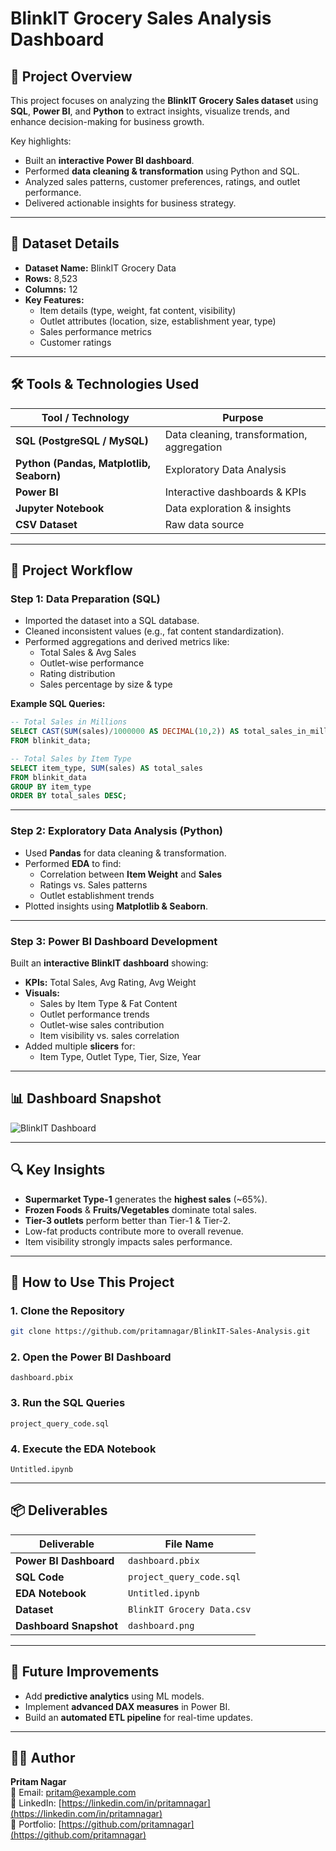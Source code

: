 
# BlinkIT Grocery Sales Analysis Dashboard

## 📌 Project Overview
This project focuses on analyzing the **BlinkIT Grocery Sales dataset** using **SQL**, **Power BI**, and **Python** to extract insights, visualize trends, and enhance decision-making for business growth.

Key highlights:
- Built an **interactive Power BI dashboard**.
- Performed **data cleaning & transformation** using Python and SQL.
- Analyzed sales patterns, customer preferences, ratings, and outlet performance.
- Delivered actionable insights for business strategy.

---

## 📂 Dataset Details
- **Dataset Name:** BlinkIT Grocery Data
- **Rows:** 8,523
- **Columns:** 12
- **Key Features:**
    - Item details (type, weight, fat content, visibility)
    - Outlet attributes (location, size, establishment year, type)
    - Sales performance metrics
    - Customer ratings

---

## 🛠️ Tools & Technologies Used
| Tool / Technology | Purpose |
|--------------------|---------|
| **SQL (PostgreSQL / MySQL)** | Data cleaning, transformation, aggregation |
| **Python (Pandas, Matplotlib, Seaborn)** | Exploratory Data Analysis |
| **Power BI** | Interactive dashboards & KPIs |
| **Jupyter Notebook** | Data exploration & insights |
| **CSV Dataset** | Raw data source |

---

## 🔄 Project Workflow

### **Step 1: Data Preparation (SQL)**
- Imported the dataset into a SQL database.
- Cleaned inconsistent values (e.g., fat content standardization).
- Performed aggregations and derived metrics like:
    - Total Sales & Avg Sales
    - Outlet-wise performance
    - Rating distribution
    - Sales percentage by size & type

**Example SQL Queries:**
```sql
-- Total Sales in Millions
SELECT CAST(SUM(sales)/1000000 AS DECIMAL(10,2)) AS total_sales_in_millions
FROM blinkit_data;

-- Total Sales by Item Type
SELECT item_type, SUM(sales) AS total_sales
FROM blinkit_data
GROUP BY item_type
ORDER BY total_sales DESC;
```

---

### **Step 2: Exploratory Data Analysis (Python)**
- Used **Pandas** for data cleaning & transformation.
- Performed **EDA** to find:
    - Correlation between **Item Weight** and **Sales**
    - Ratings vs. Sales patterns
    - Outlet establishment trends
- Plotted insights using **Matplotlib & Seaborn**.

---

### **Step 3: Power BI Dashboard Development**
Built an **interactive BlinkIT dashboard** showing:
- **KPIs:** Total Sales, Avg Rating, Avg Weight
- **Visuals:**
    - Sales by Item Type & Fat Content
    - Outlet performance trends
    - Outlet-wise sales contribution
    - Item visibility vs. sales correlation
- Added multiple **slicers** for:
    - Item Type, Outlet Type, Tier, Size, Year

---

## 📊 Dashboard Snapshot
![BlinkIT Dashboard](dashboard.png)

---

## 🔍 Key Insights
- **Supermarket Type-1** generates the **highest sales** (~65%).
- **Frozen Foods** & **Fruits/Vegetables** dominate total sales.
- **Tier-3 outlets** perform better than Tier-1 & Tier-2.
- Low-fat products contribute more to overall revenue.
- Item visibility strongly impacts sales performance.

---

## 🚀 How to Use This Project

### **1. Clone the Repository**
```bash
git clone https://github.com/pritamnagar/BlinkIT-Sales-Analysis.git
```

### **2. Open the Power BI Dashboard**
```
dashboard.pbix
```

### **3. Run the SQL Queries**
```
project_query_code.sql
```

### **4. Execute the EDA Notebook**
```
Untitled.ipynb
```

---

## 📦 Deliverables
| Deliverable            | File Name                  |
|----------------------|----------------------------|
| **Power BI Dashboard** | `dashboard.pbix` |
| **SQL Code**          | `project_query_code.sql` |
| **EDA Notebook**      | `Untitled.ipynb` |
| **Dataset**          | `BlinkIT Grocery Data.csv` |
| **Dashboard Snapshot** | `dashboard.png` |

---

## 🔮 Future Improvements
- Add **predictive analytics** using ML models.
- Implement **advanced DAX measures** in Power BI.
- Build an **automated ETL pipeline** for real-time updates.

---

## 👨‍💻 Author
**Pritam Nagar**  
📧 Email: pritam@example.com  
💼 LinkedIn: [https://linkedin.com/in/pritamnagar](https://linkedin.com/in/pritamnagar)  
📂 Portfolio: [https://github.com/pritamnagar](https://github.com/pritamnagar)
